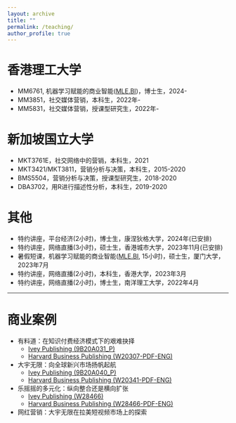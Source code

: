 ```yaml
---
layout: archive
title: ""
permalink: /teaching/
author_profile: true
---
```


香港理工大学
======
* MM6761, 机器学习赋能的商业智能(<a href="http://www.mle.bi" target="_blank">MLE.BI</a>)，博士生，2024-
* MM3851，社交媒体营销，本科生，2022年-
* MM5831，社交媒体营销，授课型研究生，2022年-

新加坡国立大学
======
* MKT3761E，社交网络中的营销，本科生，2021
* MKT3421/MKT3811，营销分析与决策，本科生，2015-2020
* BMS5504，营销分析与决策，授课型研究生，2018-2020
* DBA3702，用R进行描述性分析，本科生，2019-2020

其他
======
* 特约讲座，平台经济(2小时)，博士生，康涅狄格大学，2024年(已安排)
* 特约讲座，网络直播(3小时)，硕士生，香港城市大学，2023年11月(已安排)
* 暑假短课，机器学习赋能的商业智能(<a href="http://www.mle.bi" target="_blank">MLE.BI</a>, 15小时)，硕士生，厦门大学，2023年7月
* 特约讲座，网络直播(2小时)，本科生，香港大学，2023年3月
* 特约讲座，网络直播(2小时)，博士生，南洋理工大学，2022年4月

<hr style="height:1px;border:none;color:#333;background-color:#333;">

商业案例
======
* 有料道：在知识付费经济模式下的艰难抉择
  * <a href="https://www.iveypublishing.ca/s/product/youliaodao-in-the-era-of-knowledge-economy-go-big-or-go-home/01t5c00000Cwqp6AAB" target="_blank">Ivey Publishing (9B20A031_P)</a>
  * <a href="https://hbsp.harvard.edu/product/W20307-PDF-ENG" target="_blank">Harvard Business Publishing (W20307-PDF-ENG)</a>
* 大宇无限：向全球新兴市场扬帆起航
  * <a href="https://www.iveypublishing.ca/s/product/mobiuspace-venturing-into-emerging-markets/01t5c00000CwqpTAAR" target="_blank">Ivey Publishing (9B20A040_P)</a>
  * <a href="https://hbsp.harvard.edu/product/W20341-PDF-ENG" target="_blank">Harvard Business Publishing (W20341-PDF-ENG)</a>
* 乐摇摇的多元化：纵向整合还是横向扩张
  * <a href="https://www.iveypublishing.ca/s/product/leyaoyaos-diversification-vertical-or-horizontal/01t5c00000DMGhsAAH" target="_blank">Ivey Publishing (W28466)</a>
  * <a href="https://hbsp.harvard.edu/product/W28466-PDF-ENG" target="_blank">Harvard Business Publishing (W28466-PDF-ENG)</a>
* 网红营销：大宇无限在拉美短视频市场上的探索